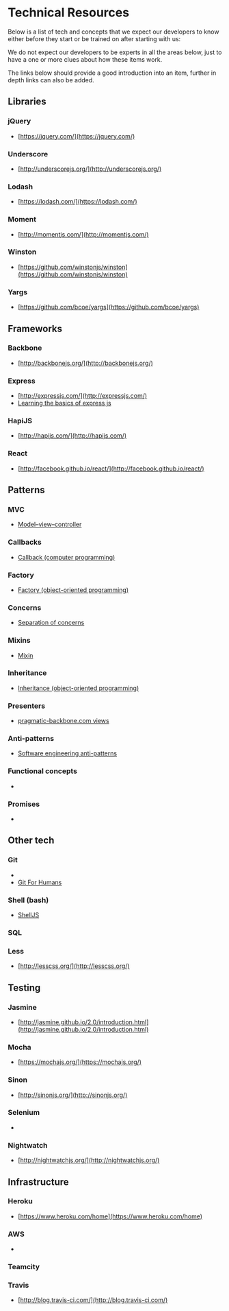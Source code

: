# Technical Resources

Below is a list of tech and concepts that we expect our developers to know either before they start or be trained on after starting with us:

We do not expect our developers to be experts in all the areas below, just to have a one or more clues about how these items work.

The links below should provide a good introduction into an item, further in depth links can also be added.

## Libraries

### jQuery

 * [https://jquery.com/](https://jquery.com/)

### Underscore

 * [http://underscorejs.org/](http://underscorejs.org/)

### Lodash

 * [https://lodash.com/](https://lodash.com/)

### Moment

 * [http://momentjs.com/](http://momentjs.com/)

### Winston

 * [https://github.com/winstonjs/winston](https://github.com/winstonjs/winston)

### Yargs

 * [https://github.com/bcoe/yargs](https://github.com/bcoe/yargs)

## Frameworks

### Backbone

* [http://backbonejs.org/](http://backbonejs.org/)

### Express

* [http://expressjs.com/](http://expressjs.com/)
* [Learning the basics of express js](http://hungrygeek.holidayextras.co.uk/expressjs/2015/04/20/learning-the-basics-of-expressjs/)

### HapiJS

* [http://hapijs.com/](http://hapijs.com/)

### React

* [http://facebook.github.io/react/](http://facebook.github.io/react/)

## Patterns

### MVC

* [Model–view–controller](https://en.wikipedia.org/wiki/Model%E2%80%93view%E2%80%93controller)

### Callbacks

* [Callback (computer programming)](https://en.wikipedia.org/wiki/Callback_(computer_programming))

### Factory

* [Factory (object-oriented programming)](https://en.wikipedia.org/wiki/Factory_(object-oriented_programming))

### Concerns

* [Separation of concerns](https://en.wikipedia.org/wiki/Separation_of_concerns)

### Mixins

* [Mixin](https://en.wikipedia.org/wiki/Mixin)

### Inheritance

* [Inheritance (object-oriented programming)](https://en.wikipedia.org/wiki/Inheritance_(object-oriented_programming))

### Presenters

* [pragmatic-backbone.com views](http://pragmatic-backbone.com/views)

### Anti-patterns

* [Software engineering anti-patterns](https://en.wikipedia.org/wiki/Anti-pattern#Software_engineering)

### Functional concepts

* []()

### Promises

* []()

## Other tech

### Git

* []()
* [Git For Humans](https://speakerdeck.com/dancork/2015)

### Shell (bash)

* [ShellJS](https://github.com/arturadib/shelljs)

### SQL

### Less

* [http://lesscss.org/](http://lesscss.org/)

## Testing

### Jasmine

* [http://jasmine.github.io/2.0/introduction.html](http://jasmine.github.io/2.0/introduction.html)

### Mocha

* [https://mochajs.org/](https://mochajs.org/)

### Sinon

* [http://sinonjs.org/](http://sinonjs.org/)

### Selenium

* []()

### Nightwatch

* [http://nightwatchjs.org/](http://nightwatchjs.org/)

## Infrastructure

### Heroku

* [https://www.heroku.com/home](https://www.heroku.com/home)

### AWS

* []()

### Teamcity

### Travis

* [http://blog.travis-ci.com/](http://blog.travis-ci.com/)

